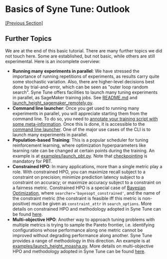 # Basics of Syne Tune: Outlook


[[Previous Section]](basics_backend.md)


## Further Topics

We are at the end of this basic tutorial. There are many further topics we did
not touch here. Some are established, but not basic, while others are still
experimental. Here is an incomplete overview:

* **Running many experiments in parallel**: We have stressed the importance of
  running repetitions of experiments, as results carry quite some stochastic
  variation. Also, there are higher-level decisions best done by trial-and-error,
  which can be seen as "outer loop random search". Syne Tune offers facilities to
  launch many tuning experiments in parallel, as SageMaker training jobs. See
  [README.md](../../../README.md#launching-a-tuning-job) and
  [launch_height_sagemaker_remotely.py](../../../examples/launch_height_sagemaker_remotely.py).
* **Command line launcher**: Once you get used to running many experiments in
  parallel, you will appreciate starting them from the command line. To do so,
  you need to
  [annotate your training script with some meta-information](../../benchmarks.md).
  Once this is done, it is accessible to the
  [command line launcher](../../command_line.md). One of the major use cases of
  the CLI is to launch many experiments in parallel.
* **Population-based Training**: This is a popular scheduler for tuning
  reinforcement learning, where optimization hyperparameters like learning
  rate can be changed at certain points during the training. An example is at
  [examples/launch_pbt.py](../../../examples/launch_pbt.py). Note that
  [checkpointing](basics_promotion.md#pause-and-resume-checkpointing-of-trials)
  is mandatory for PBT.
* **Constrained HPO**: In many applications, more than a single metric play a
  role. With constrained HPO, you can maximize recall subject to a constraint
  on precision; minimize prediction latency subject to a constraint on accuracy;
  or maximize accuracy subject to a constraint on a fairness metric. Constrained
  HPO is a special case of [Bayesian Optimization](basics_bayesopt.md), where
  `searcher='bayesopt_constrained'`, and the name of the constraint metric
  (the constraint is feasible iff this metric is non-positive) must be given
  as `constraint_attr` in `search_options`.
  More details on constrained HPO and methodology adopted in Syne Tune can be
  found [here](https://arxiv.org/abs/1910.07003).
* **Multi-objective HPO**: Another way to approach tuning problems with multiple
  metrics is trying to sample the Pareto frontier, i.e. identifying configurations
  whose performance along one metric cannot be improved without degrading
  performance along another. Syne Tune provides a range of methodology in this
  direction. An example is at
  [examples/launch_height_moasha.py](../../../examples/launch_height_moasha.py).
  More details on multi-objective HPO and methodology adopted in Syne Tune can be
  found [here](https://arxiv.org/abs/2106.12639).
